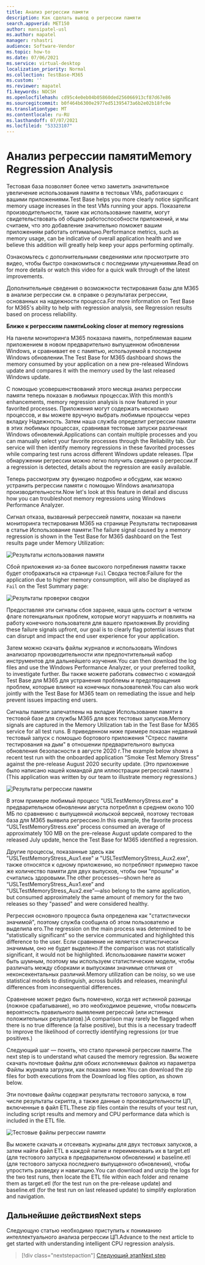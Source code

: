 ```yaml
---
title: Анализ регрессии памяти
description: Как сделать вывод о регрессии памяти
search.appverid: MET150
author: mansipatel-usl
ms.author: mapatel
manager: rshastri
audience: Software-Vendor
ms.topic: how-to
ms.date: 07/06/2021
ms.service: virtual-desktop
localization_priority: Normal
ms.collection: TestBase-M365
ms.custom: ''
ms.reviewer: mapatel
f1.keywords: NOCSH
ms.openlocfilehash: cd95c4e0eb04b05860ded256066913cf87d67e86
ms.sourcegitcommit: b0f464b6300e2977ed51395473a6b2e02b18fc9e
ms.translationtype: MT
ms.contentlocale: ru-RU
ms.lasthandoff: 07/07/2021
ms.locfileid: "53323107"
---
```

# <a name="memory-regression-analysis"></a><span data-ttu-id="15e8a-103">Анализ регрессии памяти</span><span class="sxs-lookup"><span data-stu-id="15e8a-103">Memory Regression Analysis</span></span>

<span data-ttu-id="15e8a-104">Тестовая база позволяет более четко заметить значительное увеличение использования памяти в тестовых VMs, работающих с вашими приложениями.</span><span class="sxs-lookup"><span data-stu-id="15e8a-104">Test Base helps you more clearly notice significant memory usage increases in the test VMs running your apps.</span></span> <span data-ttu-id="15e8a-105">Показатели производительности, такие как использование памяти, могут свидетельствовать об общем работоспособности приложений, и мы считаем, что это добавление значительно поможет вашим приложениям работать оптимально.</span><span class="sxs-lookup"><span data-stu-id="15e8a-105">Performance metrics, such as memory usage, can be indicative of overall application health and we believe this addition will greatly help keep your apps performing optimally.</span></span>

<span data-ttu-id="15e8a-106">Ознакомьтесь с дополнительными сведениями или просмотрите это видео, чтобы быстро ознакомиться с последними улучшениями.</span><span class="sxs-lookup"><span data-stu-id="15e8a-106">Read on for more details or watch this video for a quick walk through of the latest improvements.</span></span> 

<span data-ttu-id="15e8a-107">Дополнительные сведения о возможности тестирования базы для M365 в анализе регрессии см. в справке о результатах регрессии, основанных на надежности процесса.</span><span class="sxs-lookup"><span data-stu-id="15e8a-107">For more information on Test Base for M365's ability to help with regression analysis, see Regression results based on process reliability.</span></span>

<span data-ttu-id="15e8a-108"><b>Ближе к регрессиям памяти</b></span><span class="sxs-lookup"><span data-stu-id="15e8a-108"><b>Looking closer at memory regressions</b></span></span>

<span data-ttu-id="15e8a-109">На панели мониторинга M365 показана память, потребляемая вашим приложением в новом предварительно выпущенном обновлении Windows, и сравнивает ее с памятью, используемой в последнем Windows обновлении.</span><span class="sxs-lookup"><span data-stu-id="15e8a-109">The Test Base for M365 dashboard shows the memory consumed by your application on a new pre-released Windows update and compares it with the memory used by the last released Windows update.</span></span> 

<span data-ttu-id="15e8a-110">С помощью усовершенствований этого месяца анализ регрессии памяти теперь показан в любимых процессах.</span><span class="sxs-lookup"><span data-stu-id="15e8a-110">With this month’s enhancements, memory regression analysis is now featured in your favorited processes.</span></span> <span data-ttu-id="15e8a-111">Приложения могут содержать несколько процессов, и вы можете вручную выбрать любимые процессы через вкладку Надежность. Затем наша служба определит регрессии памяти в этих любимых процессах, сравнивая тестовые запуски различных Windows обновлений.</span><span class="sxs-lookup"><span data-stu-id="15e8a-111">Applications can contain multiple processes and you can manually select your favorite processes through the Reliability tab. Our service will then identify memory regressions in these favorited processes while comparing test runs across different Windows update releases.</span></span> <span data-ttu-id="15e8a-112">При обнаружении регрессии можно легко получить сведения о регрессии.</span><span class="sxs-lookup"><span data-stu-id="15e8a-112">If a regression is detected, details about the regression are easily available.</span></span>

<span data-ttu-id="15e8a-113">Теперь рассмотрим эту функцию подробно и обсудим, как можно устранить регрессии памяти с помощью Windows анализатора производительности.</span><span class="sxs-lookup"><span data-stu-id="15e8a-113">Now let's look at this feature in detail and discuss how you can troubleshoot memory regressions using Windows Performance Analyzer.</span></span>

<span data-ttu-id="15e8a-114">Сигнал отказа, вызванный регрессией памяти, показан на панели мониторинга тестирования M365 на странице Результаты тестирования в статье Использование памяти:</span><span class="sxs-lookup"><span data-stu-id="15e8a-114">The failure signal caused by a memory regression is shown in the Test Base for M365 dashboard on the Test results page under Memory Utilization:</span></span>

![Результаты использования памяти](Media/01_memory-utilization-results.png)


<span data-ttu-id="15e8a-116">Сбой приложения из-за более высокого потребления памяти также будет отображаться на странице ```Fail``` Сводка тестов:</span><span class="sxs-lookup"><span data-stu-id="15e8a-116">Failure for the application due to higher memory consumption, will also be displayed as ```Fail``` on the Test Summary page:</span></span>

![Результаты проверки сводки](Media/02_test-summary.png)

<span data-ttu-id="15e8a-118">Предоставляя эти сигналы сбоя заранее, наша цель состоит в четком флаге потенциальных проблем, которые могут нарушить и повлиять на работу конечного пользователя для вашего приложения.</span><span class="sxs-lookup"><span data-stu-id="15e8a-118">By providing these failure signals upfront, our goal is to clearly flag potential issues that can disrupt and impact the end user experience for your application.</span></span> 

<span data-ttu-id="15e8a-119">Затем можно скачать файлы журналов и использовать Windows анализатор производительности или предпочтительный набор инструментов для дальнейшего изучения.</span><span class="sxs-lookup"><span data-stu-id="15e8a-119">You can then download the log files and use the Windows Performance Analyzer, or your preferred toolkit, to investigate further.</span></span> <span data-ttu-id="15e8a-120">Вы также можете работать совместно с командой Test Base для M365 для устранения проблемы и предотвращения проблем, которые влияют на конечных пользователей.</span><span class="sxs-lookup"><span data-stu-id="15e8a-120">You can also work jointly with the Test Base for M365 team on remediating the issue and help prevent issues impacting end users.</span></span>

<span data-ttu-id="15e8a-121">Сигналы памяти запечатлены на вкладке Использование памяти в тестовой базе для службы M365 для всех тестовых запусков.</span><span class="sxs-lookup"><span data-stu-id="15e8a-121">Memory signals are captured in the Memory Utilization tab in the Test Base for M365 service for all test runs.</span></span> <span data-ttu-id="15e8a-122">В приведенном ниже примере показан недавний тестовый запуск с помощью бортового приложения "Стресс памяти тестирования на дым" в отношении предварительного выпуска обновления безопасности в августе 2020 г.</span><span class="sxs-lookup"><span data-stu-id="15e8a-122">The example below shows a recent test run with the onboarded application “Smoke Test Memory Stress” against the pre-release August 2020 security update.</span></span> <span data-ttu-id="15e8a-123">(Это приложение было написано нашей командой для иллюстрации регрессий памяти.)</span><span class="sxs-lookup"><span data-stu-id="15e8a-123">(This application was written by our team to illustrate memory regressions.)</span></span>

![Результаты регрессии памяти](Media/03_memory-regression%20comparison.png)

<span data-ttu-id="15e8a-125">В этом примере любимый процесс "USLTestMemoryStress.exe" в предварительном обновлении августа потреблял в среднем около 100 МБ по сравнению с выпущенной июльской версией, поэтому тестовая база для M365 выявила регрессию.</span><span class="sxs-lookup"><span data-stu-id="15e8a-125">In this example, the favorite process “USLTestMemoryStress.exe” process consumed an average of approximately 100 MB on the pre-release August update compared to the released July update, hence the Test Base for M365 identified a regression.</span></span> 

<span data-ttu-id="15e8a-126">Другие процессы, показанные здесь как "USLTestMemoryStress_Aux1.exe" и "USLTestMemoryStress_Aux2.exe", также относятся к одному приложению, но потребляют примерно такое же количество памяти для двух выпусков, чтобы они "прошли" и считались здоровыми.</span><span class="sxs-lookup"><span data-stu-id="15e8a-126">The other processes—shown here as “USLTestMemoryStress_Aux1.exe” and “USLTestMemoryStress_Aux2.exe”—also belong to the same application, but consumed approximately the same amount of memory for the two releases so they "passed" and were considered healthy.</span></span>

<span data-ttu-id="15e8a-127">Регрессия основного процесса была определена как "статистически значимой", поэтому служба сообщила об этом пользователю и выделила его.</span><span class="sxs-lookup"><span data-stu-id="15e8a-127">The regression on the main process was determined to be “statistically significant” so the service communicated and highlighted this difference to the user.</span></span> <span data-ttu-id="15e8a-128">Если сравнение не является статистически значимым, оно не будет выделено.</span><span class="sxs-lookup"><span data-stu-id="15e8a-128">If the comparison was not statistically significant, it would not be highlighted.</span></span> <span data-ttu-id="15e8a-129">Использование памяти может быть шумным, поэтому мы используем статистические модели, чтобы различать между сборками и выпусками значимые отличия от неконсекентальных различий.</span><span class="sxs-lookup"><span data-stu-id="15e8a-129">Memory utilization can be noisy, so we use statistical models to distinguish, across builds and releases, meaningful differences from inconsequential differences.</span></span> 

<span data-ttu-id="15e8a-130">Сравнение может редко быть помечено, когда нет истинной разницы (ложное срабатывание), но это необходимое решение, чтобы повысить вероятность правильного выявления регрессий (или истинных положительных результатов).)</span><span class="sxs-lookup"><span data-stu-id="15e8a-130">A comparison may rarely be flagged when there is no true difference (a false positive), but this is a necessary tradeoff to improve the likelihood of correctly identifying regressions (or true positives.)</span></span>

<span data-ttu-id="15e8a-131">Следующий шаг — понять, что стало причиной регрессии памяти.</span><span class="sxs-lookup"><span data-stu-id="15e8a-131">The next step is to understand what caused the memory regression.</span></span> <span data-ttu-id="15e8a-132">Вы можете скачать почтовые файлы для обоих исполняемых файлов из параметра Файлы журнала загрузки, как показано ниже.</span><span class="sxs-lookup"><span data-stu-id="15e8a-132">You can download the zip files for both executions from the Download log files option, as shown below.</span></span> 

<span data-ttu-id="15e8a-133">Эти почтовые файлы содержат результаты тестового запуска, в том числе результаты скрипта, а также данные о производительности ЦП, включенные в файл ETL.</span><span class="sxs-lookup"><span data-stu-id="15e8a-133">These zip files contain the results of your test run, including script results and memory and CPU performance data which is included in the ETL file.</span></span>

![Тестовые файлы регрессии памяти](Media/04_memory-regression-test-files.png)

<span data-ttu-id="15e8a-135">Вы можете скачать и отсеивать журналы для двух тестовых запусков, а затем найти файл ETL в каждой папке и переименовать их в target.etl (для тестового запуска в предварительном обновлении) и baseline.etl (для тестового запуска последнего выпущенного обновления), чтобы упростить разведку и навигацию.</span><span class="sxs-lookup"><span data-stu-id="15e8a-135">You can download and unzip the logs for the two test runs, then locate the ETL file within each folder and rename them as target.etl (for the test run on the pre-release update) and baseline.etl (for the test run on last released update) to simplify exploration and navigation.</span></span>
 
## <a name="next-steps"></a><span data-ttu-id="15e8a-136">Дальнейшие действия</span><span class="sxs-lookup"><span data-stu-id="15e8a-136">Next steps</span></span>

<span data-ttu-id="15e8a-137">Следующую статью необходимо приступить к пониманию интеллектуального анализа регрессии ЦП.</span><span class="sxs-lookup"><span data-stu-id="15e8a-137">Advance to the next article to get started with understanding intelligent CPU regression analysis.</span></span>
> [!div class="nextstepaction"]
> [<span data-ttu-id="15e8a-138">Следующий этап</span><span class="sxs-lookup"><span data-stu-id="15e8a-138">Next step</span></span>](cpu.md)

<!---
Add button for next page
-->
